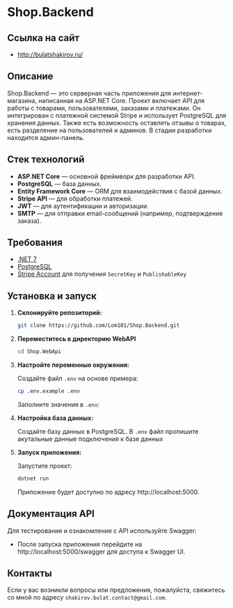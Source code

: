 # Shop.Backend

## Ссылка на сайт

- http://bulatshakirov.ru/

## Описание

Shop.Backend — это серверная часть приложения для интернет-магазина, написанная на ASP.NET Core. Проект включает API для работы с товарами, пользователями, заказами и платежами. Он интегрирован с платежной системой Stripe и использует PostgreSQL для хранения данных. Также есть возможность оставлять отзывы о товарах, есть разделение на пользователей и админов. В стадии разработки находится админ-панель.

## Стек технологий

- **ASP.NET Core** — основной фреймворк для разработки API.
- **PostgreSQL** — база данных.
- **Entity Framework Core** — ORM для взаимодействия с базой данных.
- **Stripe API** — для обработки платежей.
- **JWT** — для аутентификации и авторизации.
- **SMTP** — для отправки email-сообщений (например, подтверждение заказа).

## Требования

- [.NET 7](https://dotnet.microsoft.com/download)
- [PostgreSQL](https://www.postgresql.org/download/)
- [Stripe Account](https://stripe.com/) для получения `SecretKey` и `PublishableKey`

## Установка и запуск

1. **Склонируйте репозиторий:**

   ```bash
   git clone https://github.com/Lom101/Shop.Backend.git
   ```

2. **Переместитесь в директорию WebAPI**

   ```bash
   cd Shop.WebApi
   ```

3. **Настройте переменные окружения:**

   Создайте файл `.env` на основе примера:
   ```bash
   cp .env.example .env
   ```
   Заполните значения в `.env`:

4. **Настройка база данных:**

   Создайте базу данных в PostgreSQL.
   В `.env` файл пропишите акутальные данные подключения к базе данных

5. **Запуск приложения:**

   Запустите проект:
   ```bash
   dotnet run
   ```
   Приложение будет доступно по адресу http://localhost:5000.

## Документация API

Для тестирования и ознакомления с API используйте Swagger:

- После запуска приложения перейдите на http://localhost:5000/swagger для доступа к Swagger UI.

## Контакты

Если у вас возникли вопросы или предложения, пожалуйста, свяжитесь со мной по адресу `shakirov.bulat.contact@gmail.com`.
